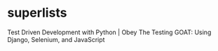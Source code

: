 # superlists
Test Driven Development with Python | Obey The Testing GOAT: Using Django, Selenium, and JavaScript
